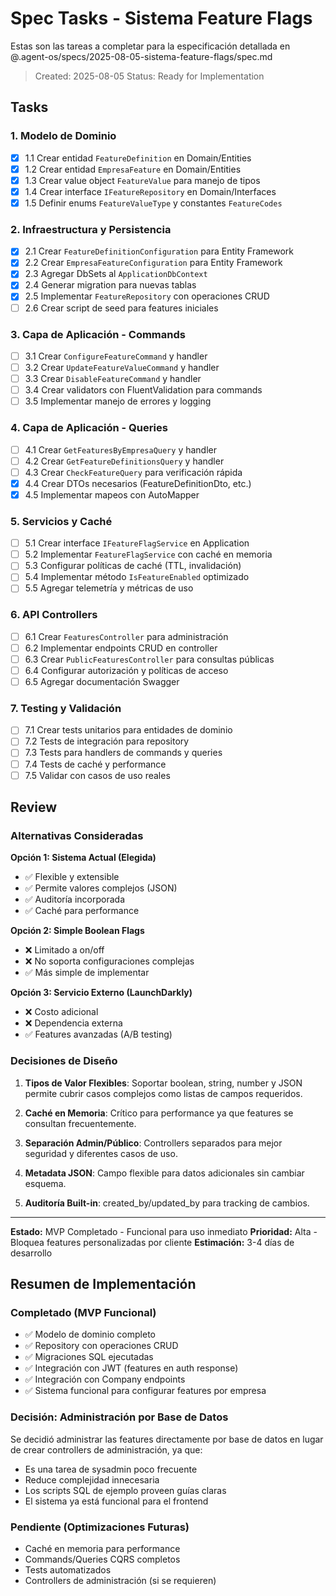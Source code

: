# Spec Tasks - Sistema Feature Flags

Estas son las tareas a completar para la especificación detallada en @.agent-os/specs/2025-08-05-sistema-feature-flags/spec.md

> Created: 2025-08-05
> Status: Ready for Implementation

## Tasks

### 1. Modelo de Dominio
- [x] 1.1 Crear entidad `FeatureDefinition` en Domain/Entities
- [x] 1.2 Crear entidad `EmpresaFeature` en Domain/Entities
- [x] 1.3 Crear value object `FeatureValue` para manejo de tipos
- [x] 1.4 Crear interface `IFeatureRepository` en Domain/Interfaces
- [x] 1.5 Definir enums `FeatureValueType` y constantes `FeatureCodes`

### 2. Infraestructura y Persistencia
- [x] 2.1 Crear `FeatureDefinitionConfiguration` para Entity Framework
- [x] 2.2 Crear `EmpresaFeatureConfiguration` para Entity Framework
- [x] 2.3 Agregar DbSets al `ApplicationDbContext`
- [x] 2.4 Generar migration para nuevas tablas
- [x] 2.5 Implementar `FeatureRepository` con operaciones CRUD
- [ ] 2.6 Crear script de seed para features iniciales

### 3. Capa de Aplicación - Commands
- [ ] 3.1 Crear `ConfigureFeatureCommand` y handler
- [ ] 3.2 Crear `UpdateFeatureValueCommand` y handler
- [ ] 3.3 Crear `DisableFeatureCommand` y handler
- [ ] 3.4 Crear validators con FluentValidation para commands
- [ ] 3.5 Implementar manejo de errores y logging

### 4. Capa de Aplicación - Queries
- [ ] 4.1 Crear `GetFeaturesByEmpresaQuery` y handler
- [ ] 4.2 Crear `GetFeatureDefinitionsQuery` y handler
- [ ] 4.3 Crear `CheckFeatureQuery` para verificación rápida
- [x] 4.4 Crear DTOs necesarios (FeatureDefinitionDto, etc.)
- [x] 4.5 Implementar mapeos con AutoMapper

### 5. Servicios y Caché
- [ ] 5.1 Crear interface `IFeatureFlagService` en Application
- [ ] 5.2 Implementar `FeatureFlagService` con caché en memoria
- [ ] 5.3 Configurar políticas de caché (TTL, invalidación)
- [ ] 5.4 Implementar método `IsFeatureEnabled` optimizado
- [ ] 5.5 Agregar telemetría y métricas de uso

### 6. API Controllers
- [ ] 6.1 Crear `FeaturesController` para administración
- [ ] 6.2 Implementar endpoints CRUD en controller
- [ ] 6.3 Crear `PublicFeaturesController` para consultas públicas
- [ ] 6.4 Configurar autorización y políticas de acceso
- [ ] 6.5 Agregar documentación Swagger

### 7. Testing y Validación
- [ ] 7.1 Crear tests unitarios para entidades de dominio
- [ ] 7.2 Tests de integración para repository
- [ ] 7.3 Tests para handlers de commands y queries
- [ ] 7.4 Tests de caché y performance
- [ ] 7.5 Validar con casos de uso reales

## Review

### Alternativas Consideradas

**Opción 1: Sistema Actual (Elegida)**
- ✅ Flexible y extensible
- ✅ Permite valores complejos (JSON)
- ✅ Auditoría incorporada
- ✅ Caché para performance

**Opción 2: Simple Boolean Flags**
- ❌ Limitado a on/off
- ❌ No soporta configuraciones complejas
- ✅ Más simple de implementar

**Opción 3: Servicio Externo (LaunchDarkly)**
- ❌ Costo adicional
- ❌ Dependencia externa
- ✅ Features avanzadas (A/B testing)

### Decisiones de Diseño

1. **Tipos de Valor Flexibles**: Soportar boolean, string, number y JSON permite cubrir casos complejos como listas de campos requeridos.

2. **Caché en Memoria**: Crítico para performance ya que features se consultan frecuentemente.

3. **Separación Admin/Público**: Controllers separados para mejor seguridad y diferentes casos de uso.

4. **Metadata JSON**: Campo flexible para datos adicionales sin cambiar esquema.

5. **Auditoría Built-in**: created_by/updated_by para tracking de cambios.

---

**Estado:** MVP Completado - Funcional para uso inmediato
**Prioridad:** Alta - Bloquea features personalizadas por cliente
**Estimación:** 3-4 días de desarrollo

## Resumen de Implementación

### Completado (MVP Funcional)
- ✅ Modelo de dominio completo
- ✅ Repository con operaciones CRUD
- ✅ Migraciones SQL ejecutadas
- ✅ Integración con JWT (features en auth response)
- ✅ Integración con Company endpoints
- ✅ Sistema funcional para configurar features por empresa

### Decisión: Administración por Base de Datos
Se decidió administrar las features directamente por base de datos en lugar de crear controllers de administración, ya que:
- Es una tarea de sysadmin poco frecuente
- Reduce complejidad innecesaria
- Los scripts SQL de ejemplo proveen guías claras
- El sistema ya está funcional para el frontend

### Pendiente (Optimizaciones Futuras)
- Caché en memoria para performance
- Commands/Queries CQRS completos
- Tests automatizados
- Controllers de administración (si se requieren)